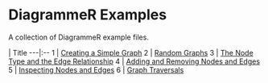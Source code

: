 # DiagrammeR Examples

A collection of DiagrammeR example files.

 | Title
---|:--
1 | [Creating a Simple Graph](https://raw.githubusercontent.com/rich-iannone/DiagrammeR-examples/master/001-creating-a-simple-graph.Rmd)
2 | [Random Graphs](https://raw.githubusercontent.com/rich-iannone/DiagrammeR-examples/master/002-random-graphs.Rmd)
3 | [The Node Type and the Edge Relationship](https://raw.githubusercontent.com/rich-iannone/DiagrammeR-examples/master/003-node-type-and-edge-rel.R)
4 | [Adding and Removing Nodes and Edges](https://raw.githubusercontent.com/rich-iannone/DiagrammeR-examples/master/004-adding-and-removing-nodes-and-edges.R)
5 | [Inspecting Nodes and Edges](https://raw.githubusercontent.com/rich-iannone/DiagrammeR-examples/master/005-inspecting-nodes-and-edges.R)
6 | [Graph Traversals](https://raw.githubusercontent.com/rich-iannone/DiagrammeR-examples/master/006-graph-traversals.Rmd)